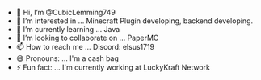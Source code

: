 - 👋 Hi, I’m @CubicLemming749
- 👀 I’m interested in ... Minecraft Plugin developing, backend developing.
- 🌱 I’m currently learning ... Java
- 💞️ I’m looking to collaborate on ... PaperMC
- 📫 How to reach me ... Discord: elsus1719
- 😄 Pronouns: ... I'm a cash bag
- ⚡ Fun fact: ... I'm currently working at LuckyKraft Network

<!---
CubicLemming749/CubicLemming749 is a ✨ special ✨ repository because its `README.md` (this file) appears on your GitHub profile.
You can click the Preview link to take a look at your changes.
--->
